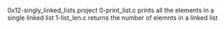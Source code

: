 0x12-singly_linked_lists project
0-print_list.c prints all the elements in a single linked list
1-list_len.c returns the number of elemnts in a linked list
